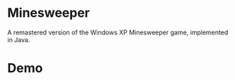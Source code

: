 # Minesweeper
A remastered version of the Windows XP Minesweeper game, implemented in Java.

# Demo


